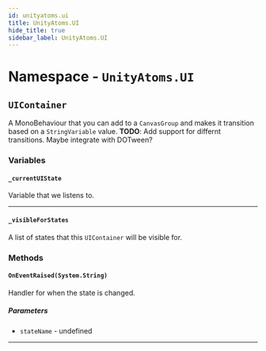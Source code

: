 ```yaml
---
id: unityatoms.ui
title: UnityAtoms.UI
hide_title: true
sidebar_label: UnityAtoms.UI
---
```


# Namespace - `UnityAtoms.UI`

## `UIContainer`

A MonoBehaviour that you can add to a `CanvasGroup` and makes it transition based on a `StringVariable` value. **TODO**: Add support for differnt transitions. Maybe integrate with DOTween?

### Variables

#### `_currentUIState`

Variable that we listens to.

---

#### `_visibleForStates`

A list of states that this `UIContainer` will be visible for.

### Methods

#### `OnEventRaised(System.String)`

Handler for when the state is changed.

##### Parameters

-   `stateName` - undefined

---

